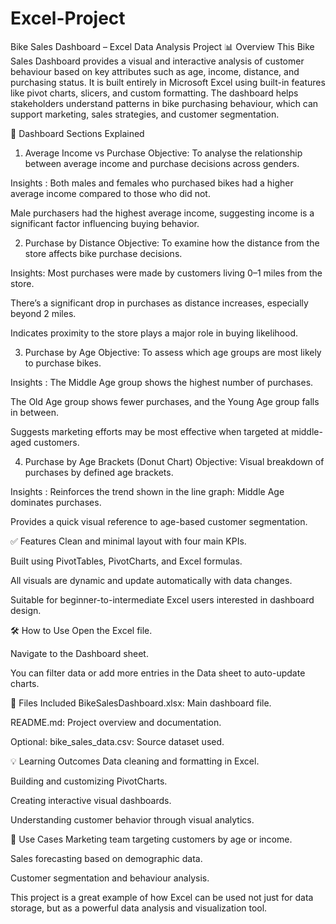 # Excel-Project
Bike Sales Dashboard – Excel Data Analysis Project
📊 Overview
This Bike Sales Dashboard provides a visual and interactive analysis of customer behaviour based on key attributes such as age, income, distance, and purchasing status. It is built entirely in Microsoft Excel using built-in features like pivot charts, slicers, and custom formatting. The dashboard helps stakeholders understand patterns in bike purchasing behaviour, which can support marketing, sales strategies, and customer segmentation.

📌 Dashboard Sections Explained
1. Average Income vs Purchase
Objective: To analyse the relationship between average income and purchase decisions across genders.

Insights : Both males and females who purchased bikes had a higher average income compared to those who did not.

Male purchasers had the highest average income, suggesting income is a significant factor influencing buying behavior.

2. Purchase by Distance
Objective: To examine how the distance from the store affects bike purchase decisions.

Insights: Most purchases were made by customers living 0–1 miles from the store.

There’s a significant drop in purchases as distance increases, especially beyond 2 miles.

Indicates proximity to the store plays a major role in buying likelihood.

3. Purchase by Age
Objective: To assess which age groups are most likely to purchase bikes.

Insights : The Middle Age group shows the highest number of purchases.

The Old Age group shows fewer purchases, and the Young Age group falls in between.

Suggests marketing efforts may be most effective when targeted at middle-aged customers.

4. Purchase by Age Brackets (Donut Chart)
Objective: Visual breakdown of purchases by defined age brackets.

Insights : Reinforces the trend shown in the line graph: Middle Age dominates purchases.

Provides a quick visual reference to age-based customer segmentation.

✅ Features
Clean and minimal layout with four main KPIs.

Built using PivotTables, PivotCharts, and Excel formulas.

All visuals are dynamic and update automatically with data changes.

Suitable for beginner-to-intermediate Excel users interested in dashboard design.

🛠️ How to Use
Open the Excel file.

Navigate to the Dashboard sheet.

You can filter data or add more entries in the Data sheet to auto-update charts.

📁 Files Included
BikeSalesDashboard.xlsx: Main dashboard file.

README.md: Project overview and documentation.

Optional: bike_sales_data.csv: Source dataset used.

💡 Learning Outcomes
Data cleaning and formatting in Excel.

Building and customizing PivotCharts.

Creating interactive visual dashboards.

Understanding customer behavior through visual analytics.

📌 Use Cases
Marketing team targeting customers by age or income.

Sales forecasting based on demographic data.

Customer segmentation and behaviour analysis.

This project is a great example of how Excel can be used not just for data storage, but as a powerful data analysis and visualization tool.
